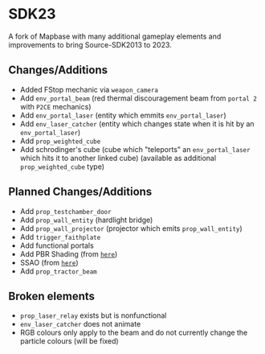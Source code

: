 # SDK23
A fork of Mapbase with many additional gameplay elements and improvements to bring Source-SDK2013 to 2023.

## Changes/Additions
- Added FStop mechanic via `weapon_camera`
- Add `env_portal_beam` (red thermal discouragement beam from `portal 2` with `P2CE` mechanics)
- Add `env_portal_laser` (entity which emmits `env_portal_laser`)
- Add `env_laser_catcher` (entity which changes state when it is hit by an `env_portal_laser`)
- Add `prop_weighted_cube`
- Add schrodinger's cube (cube which "teleports" an `env_portal_laser` which hits it to another linked cube) (available as additional `prop_weighted_cube` type)

## Planned Changes/Additions
- Add `prop_testchamber_door`
- Add `prop_wall_entity` (hardlight bridge)
- Add `prop_wall_projector` (projector which emits `prop_wall_entity`)
- Add `trigger_faithplate`
- Add functional portals
- Add PBR Shading (from [`here`](https://developer.valvesoftware.com/wiki/Adding_PBR_to_Your_Mod))
- SSAO (from [`here`](https://github.com/BSVino/DoubleAction/commit/0ded18e5d52ef199e766f5f703c9ab65ecf649a3))
- Add `prop_tractor_beam`

## Broken elements
- `prop_laser_relay` exists but is nonfunctional
- `env_laser_catcher` does not animate
- RGB colours only apply to the beam and do not currently change the particle colours (will be fixed)